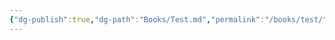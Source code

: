 ```yaml
---
{"dg-publish":true,"dg-path":"Books/Test.md","permalink":"/books/test/","tags":["test"],"created":"2025-05-30","updated":"2025-05-30"}
---
```


